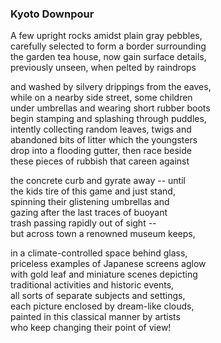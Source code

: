 ### Kyoto Downpour 
A few upright rocks amidst plain gray pebbles, <br />
carefully selected to form a border surrounding <br />
the garden tea house, now gain surface details, <br />
previously unseen, when pelted by raindrops

and washed by silvery drippings from the eaves, <br />
while on a nearby side street, some children <br />
under umbrellas and wearing short rubber boots <br />
begin stamping and splashing through puddles, <br />
intently collecting random leaves, twigs and <br />
abandoned bits of litter which the youngsters <br />
drop into a flooding gutter, then race beside <br />
these pieces of rubbish that careen against

the concrete curb and gyrate away -- until <br />
the kids tire of this game and just stand, <br />
spinning their glistening umbrellas and <br />
gazing after the last traces of buoyant <br />
trash passing rapidly out of sight -- <br />
but across town a renowned museum keeps,

in a climate-controlled space behind glass, <br />
priceless examples of Japanese screens aglow <br />
with gold leaf and miniature scenes depicting <br />
traditional activities and historic events, <br />
all sorts of separate subjects and settings, <br />
each picture enclosed by dream-like clouds, <br />
painted in this classical manner by artists <br />
who keep changing their point of view!